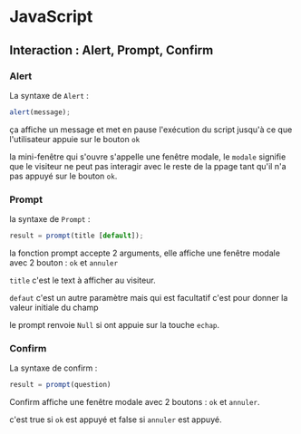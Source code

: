 # JavaScript

## Interaction : Alert, Prompt, Confirm

### Alert 

La syntaxe de `Alert` :
```javascript
alert(message);
```

ça affiche un message et met en pause l'exécution du script jusqu'à ce que l'utilisateur appuie sur le bouton `ok`

la mini-fenêtre qui s'ouvre s'appelle une fenêtre modale, le `modale` signifie que le visiteur ne peut pas interagir avec le reste de la ppage
tant qu'il n'a pas appuyé sur le bouton `ok`.

### Prompt 

la syntaxe de `Prompt` : 
```javascript
result = prompt(title [default]);
```

la fonction prompt accepte 2 arguments, elle affiche une fenêtre modale avec 2 bouton : `ok` et `annuler` 

`title` c'est le text à afficher au visiteur.

`defaut` c'est un autre paramètre mais qui est facultatif c'est pour donner la valeur initiale du champ

le prompt renvoie `Null` si ont appuie sur la touche `echap`.

### Confirm  

La syntaxe de confirm :
```javascript
result = prompt(question)
```

Confirm affiche une fenêtre modale avec 2 boutons : `ok` et `annuler`.

c'est true si `ok` est appuyé et false si `annuler` est appuyé.